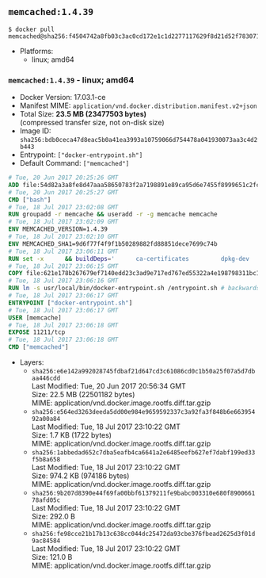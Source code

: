 ## `memcached:1.4.39`

```console
$ docker pull memcached@sha256:f4504742a8fb03c3ac0cd172e1c1d2277117629f8d21d52f78307121ddc3de5f
```

-	Platforms:
	-	linux; amd64

### `memcached:1.4.39` - linux; amd64

-	Docker Version: 17.03.1-ce
-	Manifest MIME: `application/vnd.docker.distribution.manifest.v2+json`
-	Total Size: **23.5 MB (23477503 bytes)**  
	(compressed transfer size, not on-disk size)
-	Image ID: `sha256:bdb0ceca47d8eac5b0a41ea3993a10759066d754478a041930073aa3c4d2b443`
-	Entrypoint: `["docker-entrypoint.sh"]`
-	Default Command: `["memcached"]`

```dockerfile
# Tue, 20 Jun 2017 20:25:26 GMT
ADD file:54d82a3a8fe8d47aaa58650783f2a7198891e89ca95d6e7455f8999651c2fc98 in / 
# Tue, 20 Jun 2017 20:25:27 GMT
CMD ["bash"]
# Tue, 18 Jul 2017 23:02:08 GMT
RUN groupadd -r memcache && useradd -r -g memcache memcache
# Tue, 18 Jul 2017 23:02:09 GMT
ENV MEMCACHED_VERSION=1.4.39
# Tue, 18 Jul 2017 23:02:10 GMT
ENV MEMCACHED_SHA1=9d6f77f4f9f1b50289882fd88851dece7699c74b
# Tue, 18 Jul 2017 23:06:11 GMT
RUN set -x 		&& buildDeps=' 		ca-certificates 		dpkg-dev 		gcc 		libc6-dev 		libevent-dev 		libsasl2-dev 		make 		perl 		wget 	' 	&& apt-get update && apt-get install -y $buildDeps --no-install-recommends 	&& rm -rf /var/lib/apt/lists/* 		&& wget -O memcached.tar.gz "https://memcached.org/files/memcached-$MEMCACHED_VERSION.tar.gz" 	&& echo "$MEMCACHED_SHA1  memcached.tar.gz" | sha1sum -c - 	&& mkdir -p /usr/src/memcached 	&& tar -xzf memcached.tar.gz -C /usr/src/memcached --strip-components=1 	&& rm memcached.tar.gz 		&& cd /usr/src/memcached 		&& ./configure 		--build="$(dpkg-architecture --query DEB_BUILD_GNU_TYPE)" 		--enable-sasl 	&& make -j "$(nproc)" 		&& make test 	&& make install 		&& cd / && rm -rf /usr/src/memcached 		&& apt-mark manual 		libevent-2.0-5 		libsasl2-2 	&& apt-get purge -y --auto-remove $buildDeps 		&& memcached -V
# Tue, 18 Jul 2017 23:06:15 GMT
COPY file:621e178b267679ef7140edd23c3ad9e717ed767ed55322a4e198798311bc1d36 in /usr/local/bin/ 
# Tue, 18 Jul 2017 23:06:16 GMT
RUN ln -s usr/local/bin/docker-entrypoint.sh /entrypoint.sh # backwards compat
# Tue, 18 Jul 2017 23:06:17 GMT
ENTRYPOINT ["docker-entrypoint.sh"]
# Tue, 18 Jul 2017 23:06:17 GMT
USER [memcache]
# Tue, 18 Jul 2017 23:06:18 GMT
EXPOSE 11211/tcp
# Tue, 18 Jul 2017 23:06:18 GMT
CMD ["memcached"]
```

-	Layers:
	-	`sha256:e6e142a992028745fdbaf21d647cd3c61086cd0c1b50a25f07a5d7dbaa446cdd`  
		Last Modified: Tue, 20 Jun 2017 20:56:34 GMT  
		Size: 22.5 MB (22501182 bytes)  
		MIME: application/vnd.docker.image.rootfs.diff.tar.gzip
	-	`sha256:e564ed3263deeda5dd00e984e9659592337c3a92fa3f848b6e66395492a00a84`  
		Last Modified: Tue, 18 Jul 2017 23:10:22 GMT  
		Size: 1.7 KB (1722 bytes)  
		MIME: application/vnd.docker.image.rootfs.diff.tar.gzip
	-	`sha256:1abbedad652c7dba5eafb4ca6641a2e6485eefb627ef7dabf199ed33f5b8a658`  
		Last Modified: Tue, 18 Jul 2017 23:10:22 GMT  
		Size: 974.2 KB (974186 bytes)  
		MIME: application/vnd.docker.image.rootfs.diff.tar.gzip
	-	`sha256:9b207d8390e44f69fa00bbf61379211fe9babc003310e680f890066178afd05c`  
		Last Modified: Tue, 18 Jul 2017 23:10:22 GMT  
		Size: 292.0 B  
		MIME: application/vnd.docker.image.rootfs.diff.tar.gzip
	-	`sha256:fe98cce21b17b13c638cc044dc25472da93cbe376fbead2625d3f01d9ac84584`  
		Last Modified: Tue, 18 Jul 2017 23:10:22 GMT  
		Size: 121.0 B  
		MIME: application/vnd.docker.image.rootfs.diff.tar.gzip
